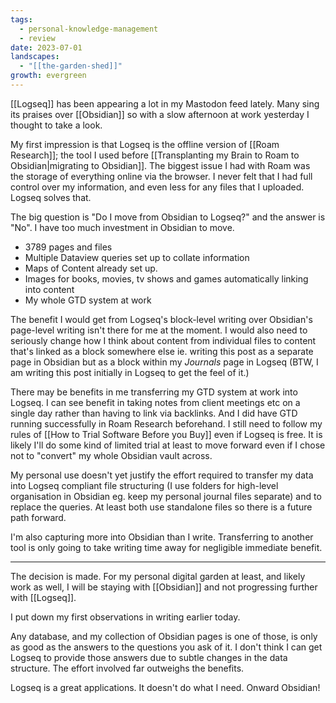 ```yaml
---
tags:
  - personal-knowledge-management
  - review
date: 2023-07-01
landscapes:
  - "[[the-garden-shed]]"
growth: evergreen
---
```

[[Logseq]] has been appearing a lot in my Mastodon feed lately. Many sing its praises over [[Obsidian]] so with a slow afternoon at work yesterday I thought to take a look.

My first impression is that Logseq is the offline version of [[Roam Research]]; the tool I used before [[Transplanting my Brain to Roam to Obsidian|migrating to Obsidian]]. The biggest issue I had with Roam was the storage of everything online via the browser. I never felt that I had full control over my information, and even less for any files that I uploaded. Logseq solves that.

The big question is "Do I move from Obsidian to Logseq?" and the answer is "No". I have too much investment in Obsidian to move.

- 3789 pages and files
- Multiple Dataview queries set up to collate information
- Maps of Content already set up.
- Images for books, movies, tv shows and games automatically linking into content
- My whole GTD system at work

The benefit I would get from Logseq's block-level writing over Obsidian's page-level writing isn't there for me at the moment. I would also need to seriously change how I think about content from individual files to content that's linked as a block somewhere else ie. writing this post as a separate page in Obsidian but as a block within my *Journals* page in Logseq (BTW, I am writing this post initially in Logseq to get the feel of it.)

There may be benefits in me transferring my GTD system at work into Logseq. I can see benefit in taking notes from client meetings etc on a single day rather than having to link via backlinks. And I did have GTD running successfully in Roam Research beforehand. I still need to follow my rules of [[How to Trial Software Before you Buy]] even if Logseq is free. It is likely I'll do some kind of limited trial at least to move forward even if I chose not to "convert" my whole Obsidian vault across.

My personal use doesn't yet justify the effort required to transfer my data into Logseq compliant file structuring (I use folders for high-level organisation in Obsidian eg. keep my personal journal files separate) and to replace the queries. At least both use standalone files so there is a future path forward.

I'm also capturing more into Obsidian than I write. Transferring to another tool is only going to take writing time away for negligible immediate benefit.

---
The decision is made. For my personal digital garden at least, and likely work as well, I will be staying with [[Obsidian]] and not progressing further with [[Logseq]].

I put down my first observations in writing earlier today.

Any database, and my collection of Obsidian pages is one of those, is only as good as the answers to the questions you ask of it. I don't think I can get Logseq to provide those answers due to subtle changes in the data structure. The effort involved far outweighs the benefits.

Logseq is a great applications. It doesn't do what I need. Onward Obsidian! 
